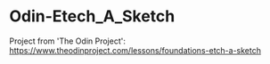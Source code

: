 # Odin-Etech_A_Sketch
Project from 'The Odin Project': https://www.theodinproject.com/lessons/foundations-etch-a-sketch
